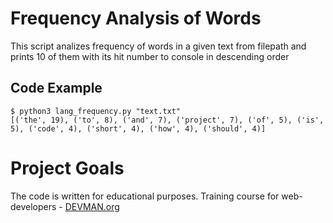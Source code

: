 # Frequency Analysis of Words

This script analizes frequency of words in a given text from filepath and prints 10 of them with its hit number to console in descending order

## Code Example

```
$ python3 lang_frequency.py "text.txt" 
[('the', 19), ('to', 8), ('and', 7), ('project', 7), ('of', 5), ('is', 5), ('code', 4), ('short', 4), ('how', 4), ('should', 4)]
```

# Project Goals

The code is written for educational purposes. Training course for web-developers - [DEVMAN.org](https://devman.org)
